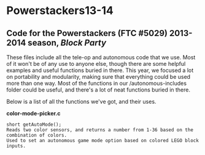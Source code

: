 Powerstackers13-14
==================
Code for  the Powerstackers (FTC #5029) 2013-2014 season, _Block Party_
----
These files include all the tele-op and autonomous code that we use. Most of it won't be of any use to anyone else, though there are some helpful examples and useful functions buried in there. This year, we focused a lot on portability and modularity, making sure that everything could be used more than one way. Most of the functions in our /autonomous-includes folder could be useful, and there's a lot of neat functions buried in there.

Below is a list of all the functions we've got, and their uses.

**color-mode-picker.c**
   
    short getAutoMode();
    Reads two color sensors, and returns a number from 1-36 based on the combination of colors. 
    Used to set an autonomous game mode option based on colored LEGO block inputs.
